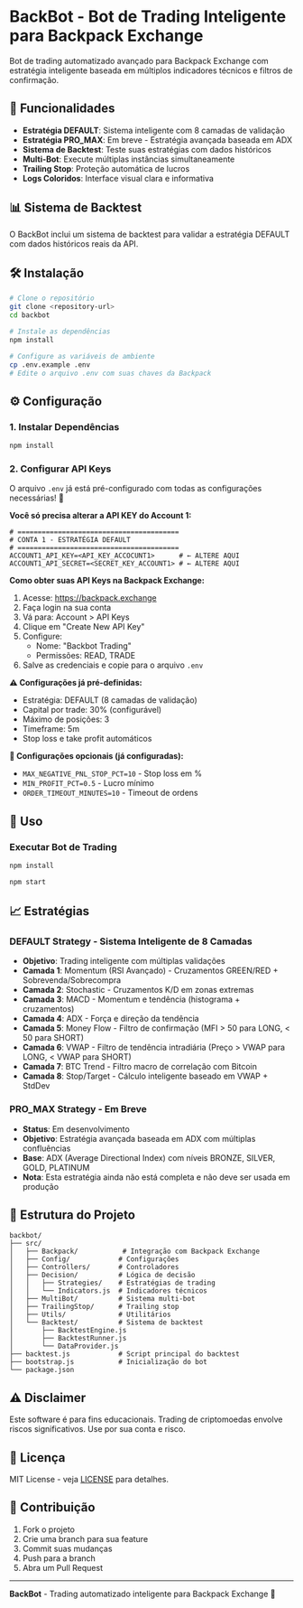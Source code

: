 # BackBot - Bot de Trading Inteligente para Backpack Exchange

Bot de trading automatizado avançado para Backpack Exchange com estratégia inteligente baseada em múltiplos indicadores técnicos e filtros de confirmação.

## 🚀 Funcionalidades

- **Estratégia DEFAULT**: Sistema inteligente com 8 camadas de validação
- **Estratégia PRO_MAX**: Em breve - Estratégia avançada baseada em ADX
- **Sistema de Backtest**: Teste suas estratégias com dados históricos
- **Multi-Bot**: Execute múltiplas instâncias simultaneamente
- **Trailing Stop**: Proteção automática de lucros
- **Logs Coloridos**: Interface visual clara e informativa

## 📊 Sistema de Backtest

O BackBot inclui um sistema de backtest para validar a estratégia DEFAULT com dados históricos reais da API.

## 🛠️ Instalação

```bash
# Clone o repositório
git clone <repository-url>
cd backbot

# Instale as dependências
npm install

# Configure as variáveis de ambiente
cp .env.example .env
# Edite o arquivo .env com suas chaves da Backpack
```

## ⚙️ Configuração

### 1. Instalar Dependências

```bash
npm install
```

### 2. Configurar API Keys

O arquivo `.env` já está pré-configurado com todas as configurações necessárias! 🎉

**Você só precisa alterar a API KEY do Account 1:**

```env
# ========================================
# CONTA 1 - ESTRATÉGIA DEFAULT
# ========================================
ACCOUNT1_API_KEY=<API_KEY_ACCOCUNT1>      # ← ALTERE AQUI  
ACCOUNT1_API_SECRET=<SECRET_KEY_ACCOUNT1> # ← ALTERE AQUI
```

**Como obter suas API Keys na Backpack Exchange:**

1. Acesse: https://backpack.exchange
2. Faça login na sua conta
3. Vá para: Account > API Keys
4. Clique em "Create New API Key"
5. Configure:
   - Nome: "Backbot Trading"
   - Permissões: READ, TRADE
6. Salve as credenciais e copie para o arquivo `.env`

**⚠️ Configurações já pré-definidas:**
- Estratégia: DEFAULT (8 camadas de validação)
- Capital por trade: 30% (configurável)
- Máximo de posições: 3
- Timeframe: 5m
- Stop loss e take profit automáticos

**🔧 Configurações opcionais (já configuradas):**
- `MAX_NEGATIVE_PNL_STOP_PCT=10` - Stop loss em %
- `MIN_PROFIT_PCT=0.5` - Lucro mínimo
- `ORDER_TIMEOUT_MINUTES=10` - Timeout de ordens

## 🚀 Uso

### Executar Bot de Trading

```bash
npm install

npm start
```

## 📈 Estratégias

### DEFAULT Strategy - Sistema Inteligente de 8 Camadas
- **Objetivo**: Trading inteligente com múltiplas validações
- **Camada 1**: Momentum (RSI Avançado) - Cruzamentos GREEN/RED + Sobrevenda/Sobrecompra
- **Camada 2**: Stochastic - Cruzamentos K/D em zonas extremas
- **Camada 3**: MACD - Momentum e tendência (histograma + cruzamentos)
- **Camada 4**: ADX - Força e direção da tendência
- **Camada 5**: Money Flow - Filtro de confirmação (MFI > 50 para LONG, < 50 para SHORT)
- **Camada 6**: VWAP - Filtro de tendência intradiária (Preço > VWAP para LONG, < VWAP para SHORT)
- **Camada 7**: BTC Trend - Filtro macro de correlação com Bitcoin
- **Camada 8**: Stop/Target - Cálculo inteligente baseado em VWAP + StdDev

### PRO_MAX Strategy - Em Breve
- **Status**: Em desenvolvimento
- **Objetivo**: Estratégia avançada baseada em ADX com múltiplas confluências
- **Base**: ADX (Average Directional Index) com níveis BRONZE, SILVER, GOLD, PLATINUM
- **Nota**: Esta estratégia ainda não está completa e não deve ser usada em produção

## 📁 Estrutura do Projeto

```
backbot/
├── src/
│   ├── Backpack/           # Integração com Backpack Exchange
│   ├── Config/            # Configurações
│   ├── Controllers/       # Controladores
│   ├── Decision/          # Lógica de decisão
│   │   ├── Strategies/    # Estratégias de trading
│   │   └── Indicators.js  # Indicadores técnicos
│   ├── MultiBot/          # Sistema multi-bot
│   ├── TrailingStop/      # Trailing stop
│   ├── Utils/             # Utilitários
│   └── Backtest/          # Sistema de backtest
│       ├── BacktestEngine.js
│       ├── BacktestRunner.js
│       └── DataProvider.js
├── backtest.js            # Script principal do backtest
├── bootstrap.js           # Inicialização do bot
└── package.json
```

## ⚠️ Disclaimer

Este software é para fins educacionais. Trading de criptomoedas envolve riscos significativos. Use por sua conta e risco.

## 📄 Licença

MIT License - veja [LICENSE](LICENSE) para detalhes.

## 🤝 Contribuição

1. Fork o projeto
2. Crie uma branch para sua feature
3. Commit suas mudanças
4. Push para a branch
5. Abra um Pull Request

---

**BackBot** - Trading automatizado inteligente para Backpack Exchange 🚀